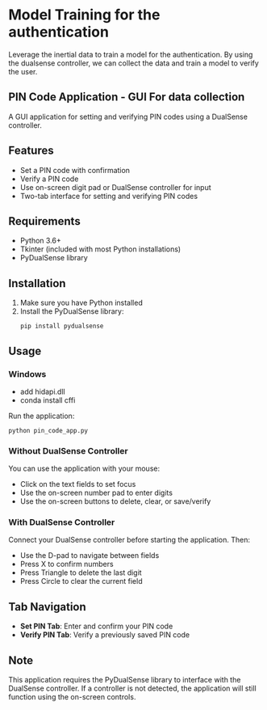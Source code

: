 # Model Training for the authentication 
Leverage the inertial data to train a model for the authentication.
By using the dualsense controller, we can collect the data and train a model to verify the user.


##  PIN Code Application - GUI For data collection

A GUI application for setting and verifying PIN codes using a DualSense controller.

## Features

- Set a PIN code with confirmation
- Verify a PIN code
- Use on-screen digit pad or DualSense controller for input
- Two-tab interface for setting and verifying PIN codes

## Requirements

- Python 3.6+
- Tkinter (included with most Python installations)
- PyDualSense library

## Installation

1. Make sure you have Python installed
2. Install the PyDualSense library:
   ```
   pip install pydualsense
   ```

## Usage


### Windows 

- add hidapi.dll
- conda install cffi

Run the application:
```
python pin_code_app.py
```

### Without DualSense Controller

You can use the application with your mouse:
- Click on the text fields to set focus
- Use the on-screen number pad to enter digits
- Use the on-screen buttons to delete, clear, or save/verify

### With DualSense Controller

Connect your DualSense controller before starting the application. Then:
- Use the D-pad to navigate between fields
- Press X to confirm numbers
- Press Triangle to delete the last digit
- Press Circle to clear the current field

## Tab Navigation

- **Set PIN Tab**: Enter and confirm your PIN code
- **Verify PIN Tab**: Verify a previously saved PIN code

## Note

This application requires the PyDualSense library to interface with the DualSense controller. If a controller is not detected, the application will still function using the on-screen controls.